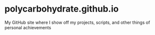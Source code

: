 # polycarbohydrate.github.io
My GitHub site where I show off my projects, scripts, and other things of personal achievements
